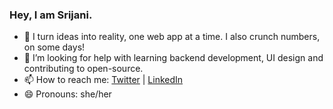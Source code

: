 ### Hey, I am Srijani.

- 🔭 I turn ideas into reality, one web app at a time. I also crunch numbers, on some days!
- 🤔 I’m looking for help with learning backend development, UI design and contributing to open-source.
- 📫 How to reach me: [Twitter](https://twitter.com/earlnextdoor_) | [LinkedIn](https://www.linkedin.com/in/srijani-parui/)
- 😄 Pronouns: she/her
